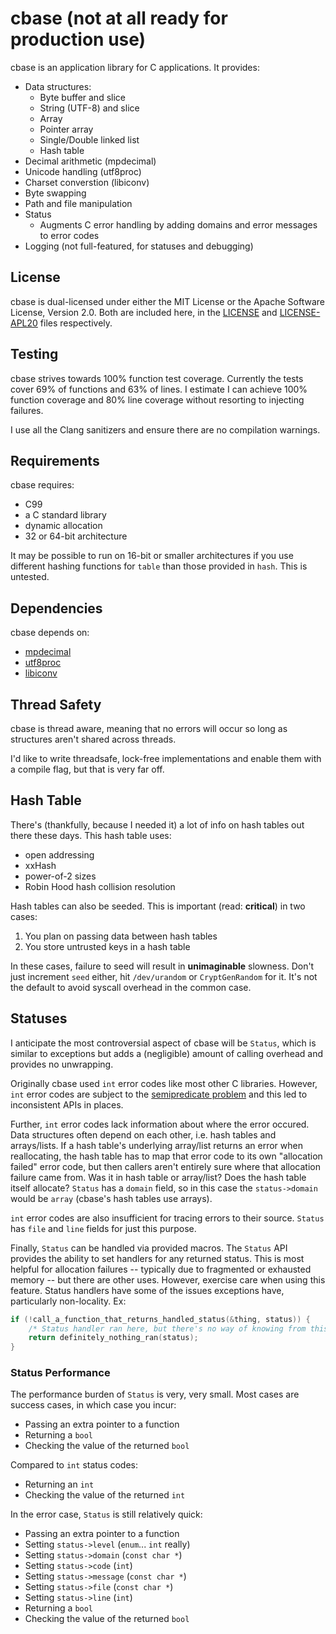 # cbase (not at all ready for production use)

cbase is an application library for C applications.  It provides:

- Data structures:
  - Byte buffer and slice
  - String (UTF-8) and slice
  - Array
  - Pointer array
  - Single/Double linked list
  - Hash table
- Decimal arithmetic (mpdecimal)
- Unicode handling (utf8proc)
- Charset converstion (libiconv)
- Byte swapping
- Path and file manipulation
- Status
  - Augments C error handling by adding domains and error messages to error
    codes
- Logging (not full-featured, for statuses and debugging)

## License

cbase is dual-licensed under either the MIT License or the Apache Software
License, Version 2.0.  Both are included here, in the [LICENSE](LICENSE) and
[LICENSE-APL20](LICENSE-APL20) files respectively.

## Testing

cbase strives towards 100% function test coverage.  Currently the tests cover
69% of functions and 63% of lines.  I estimate I can achieve 100% function
coverage and 80% line coverage without resorting to injecting failures.

I use all the Clang sanitizers and ensure there are no compilation warnings.

## Requirements

cbase requires:
- C99
- a C standard library
- dynamic allocation
- 32 or 64-bit architecture

It may be possible to run on 16-bit or smaller architectures if you use
different hashing functions for `table` than those provided in `hash`.
This is untested.

## Dependencies

cbase depends on:
- [mpdecimal](http://www.bytereef.org/mpdecimal/)
- [utf8proc](https://julialang.org/utf8proc/)
- [libiconv](https://www.gnu.org/software/libiconv/)

## Thread Safety

cbase is thread aware, meaning that no errors will occur so long as structures
aren't shared across threads.

I'd like to write threadsafe, lock-free implementations and enable them with a
compile flag, but that is very far off.

## Hash Table

There's (thankfully, because I needed it) a lot of info on hash tables out
there these days.  This hash table uses:

- open addressing
- xxHash
- power-of-2 sizes
- Robin Hood hash collision resolution

Hash tables can also be seeded.  This is important (read: **critical**) in two
cases:

1. You plan on passing data between hash tables
2. You store untrusted keys in a hash table

In these cases, failure to seed will result in **unimaginable** slowness.
Don't just increment `seed` either, hit `/dev/urandom` or `CryptGenRandom` for
it.  It's not the default to avoid syscall overhead in the common case.

## Statuses

I anticipate the most controversial aspect of cbase will be `Status`, which is
similar to exceptions but adds a (negligible) amount of calling overhead and
provides no unwrapping.

Originally cbase used `int` error codes like most other C libraries.  However,
`int` error codes are subject to the
[semipredicate problem](https://en.wikipedia.org/wiki/Semipredicate_problem)
and this led to inconsistent APIs in places.

Further, `int` error codes lack information about where the error occured.
Data structures often depend on each other, i.e. hash tables and arrays/lists.
If a hash table's underlying array/list returns an error when reallocating, the
hash table has to map that error code to its own "allocation failed" error
code, but then callers aren't entirely sure where that allocation failure came
from.  Was it in hash table or array/list?  Does the hash table itself
allocate?  `Status` has a `domain` field, so in this case the `status->domain`
would be `array` (cbase's hash tables use arrays).

`int` error codes are also insufficient for tracing errors to their source.
`Status` has `file` and `line` fields for just this purpose.

Finally, `Status` can be handled via provided macros.  The `Status` API
provides the ability to set handlers for any returned status.  This is most
helpful for allocation failures -- typically due to fragmented or exhausted
memory -- but there are other uses.  However, exercise care when using this
feature.  Status handlers have some of the issues exceptions have, particularly
non-locality.  Ex:

```c
if (!call_a_function_that_returns_handled_status(&thing, status)) {
    /* Status handler ran here, but there's no way of knowing from this code */
    return definitely_nothing_ran(status);
}
```

### Status Performance

The performance burden of `Status` is very, very small.  Most cases are success
cases, in which case you incur:
  - Passing an extra pointer to a function
  - Returning a `bool`
  - Checking the value of the returned `bool`

Compared to `int` status codes:
  - Returning an `int`
  - Checking the value of the returned `int`

In the error case, `Status` is still relatively quick:
  - Passing an extra pointer to a function
  - Setting `status->level` (`enum`... `int` really)
  - Setting `status->domain` (`const char *`)
  - Setting `status->code` (`int`)
  - Setting `status->message` (`const char *`)
  - Setting `status->file` (`const char *`)
  - Setting `status->line` (`int`)
  - Returning a `bool`
  - Checking the value of the returned `bool`

